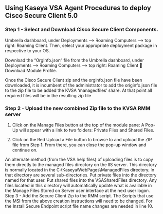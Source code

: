 ## Using Kaseya VSA Agent Procedures to deploy Cisco Secure Client 5.0

### Step 1 - Select and Download Cisco Secure Client Components.
   
Umbrella dashboard, under Deployments --> Roaming Computers --> top right: Roaming Client. Then, select your appropriate deployment package in respective to your OS.
 
Download the “OrgInfo.json” file from the Umbrella dashboard, under Deployments --> Roaming Computers --> top right: Roaming Client  Download Module Profile.

Once the Cisco Secure Client zip and the orginfo.json file have been downloaded, it is incumbent of the administrator to add the originfo.json file to the zip file to be added the KVSA ‘managedfiles’ share.  At that point all required files will be in the resulting zip file

### Step 2 - Upload the new combined Zip file to the KVSA RMM server

1. Click on the Manage Files button at the top of the module pane: A Pop-Up will appear with a link to two folders: Private Files and Shared Files.
 
2. Click on the Red Upload a File button to browse to and upload the ZIP file from Step 1. From there, you can close the pop-up window and continue on.
 
An alternate method (from the VSA help files) of uploading files is to copy them directly to the managed files directory on the IIS server. This directory is normally located in the C:\Kaseya\WebPages\ManagedFiles directory. In that directory are several sub-directories. Put private files into the directory named for that user. Put shared files into the VSASharedFiles directory. Any files located in this directory will automatically update what is available in the Manage Files Stored on Server user interface at the next user logon.
Step 3 - Add the Secure Client Zip to the RMM script.
The Scripts that use the MSI from the above creation instructions will need to be changed. For the Install Secure Endpoint script file name changes are needed in line 10. 
 


